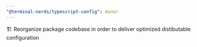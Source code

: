 ```yaml
---
"@terminal-nerds/typescript-config": minor
---
```


🏗️ Reorganize package codebase in order to deliver optimized distibutable configuration
